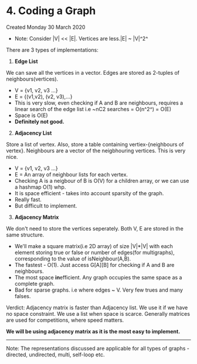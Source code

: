 # 4. Coding a Graph
Created Monday 30 March 2020


* Note: Consider |V| << |E|. Vertices are less.|E| ~ |V|^2^

There are 3 types of implementations:

1. **Edge List**

We can save all the vertices in a vector. Edges are stored as 2-tuples of neighbours(vertices).

* V = {v1, v2, v3 ...}
* E = {(v1,v2), (v2, v3),...}
* This is very slow, even checking if A and B are neighbours, requires a linear search of the edge list i.e ~nC2 searches = O(n^2^) = O(E)
* Space is O(E)
* __Definitely not good.__


2. **Adjacency List** 

Store a list of vertex. Also, store a table containing vertiex-{neighbours of vertex}. Neighbours are a vector of the neigbhouring vertices. This is very nice.

* V = {v1, v2, v3 ...}
* E = An array of neighbour lists for each vertex.
* Checking A is a neigbour of B is O(V) for a children array, or we can use a hashmap O(1) whp.
* It is space efficient - takes into account sparsity of the graph.
* Really fast.
* But difficult to implement.


3. **Adjacency Matrix**

We don't need to store the vertices seperately. Both V, E are stored in the same structure.

* We'll make a square matrix(i.e 2D array) of size |V|*|V| with each element storing true or false or number of edges(for multigraphs), corresponding to the value of isNeighbour(A,B).
* The fastest - O(1). Just access G[A][B] for checking if A and B are neighbours.
* The most space **in**efficient. Any graph occupies the same space as a complete graph.
* Bad for sparse graphs. i.e where edges ~ V. Very few trues and many falses.


Verdict: Adjacency matrix is faster than Adjacency list. We use it if we have no space constraint. We use a list when space is scarce. Generally matrices are used for competitions, where speed matters.

**We will be using adjacency matrix as it is the most easy to implement.**

*****

Note: The representations discussed are applicable for all types of graphs - directed, undirected, multi, self-loop etc.

